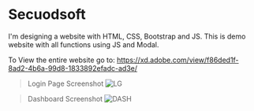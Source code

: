 # Secuodsoft
I'm designing a website with HTML, CSS, Bootstrap and JS.
This is demo website with all functions using JS and Modal.

To View the entire website go to: https://xd.adobe.com/view/f86ded1f-8ad2-4b6a-99d8-1833892efadc-ad3e/


> Login Page Screenshot
![LG](https://user-images.githubusercontent.com/91644974/220825924-b777432e-6e34-4a01-9967-ceb0fe285a1b.png)

> Dashboard Screenshot
![DASH](https://user-images.githubusercontent.com/91644974/220825955-1afdaced-9175-4909-bb97-070c30a19656.png)
